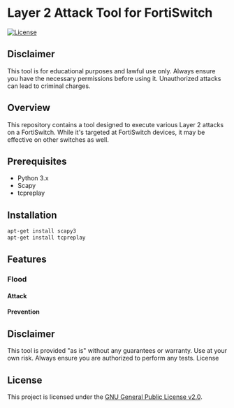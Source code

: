 # Layer 2 Attack Tool for FortiSwitch

[![License](https://img.shields.io/badge/license-GPLv2-blue.svg)](LICENSE)

## Disclaimer 
This tool is for educational purposes and lawful use only. Always ensure you have the necessary permissions before using it. Unauthorized attacks can lead to criminal charges.

## Overview

This repository contains a tool designed to execute various Layer 2 attacks on a FortiSwitch. While it's targeted at FortiSwitch devices, it may be effective on other switches as well.

## Prerequisites

- Python 3.x
- Scapy
- tcpreplay

## Installation

```bash
apt-get install scapy3
apt-get install tcpreplay
```

## Features

### Flood

#### Attack


#### Prevention


## Disclaimer

This tool is provided "as is" without any guarantees or warranty. Use at your own risk. Always ensure you are authorized to perform any tests.
License

## License

This project is licensed under the [GNU General Public License v2.0](LICENSE).
